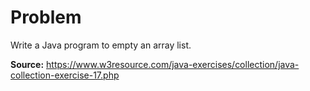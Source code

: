 # Problem
Write a Java program to empty an array list.

**Source:** https://www.w3resource.com/java-exercises/collection/java-collection-exercise-17.php